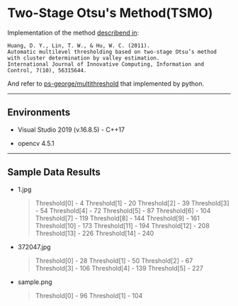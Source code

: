 # Two-Stage Otsu's Method(TSMO)

Implementation of the method [describend in](http://www.ijicic.org/ijicic-10-05033.pdf):

```
Huang, D. Y., Lin, T. W., & Hu, W. C. (2011).
Automatic multilevel thresholding based on two-stage Otsu’s method with cluster determination by valley estimation.
International Journal of Innovative Computing, Information and Control, 7(10), 56315644.
```

And refer to [ps-george/multithreshold](https://github.com/ps-george/multithreshold) that implemented by python.




---

## Environments

- Visual Studio 2019 (v.16.8.5) - C++17

- opencv 4.5.1



---

## Sample Data Results

- 1.jpg

  > Threshold[0] - 4
  > Threshold[1] - 20
  > Threshold[2] - 39
  > Threshold[3] - 54
  > Threshold[4] - 72
  > Threshold[5] - 87
  > Threshold[6] - 104
  > Threshold[7] - 119
  > Threshold[8] - 144
  > Threshold[9] - 161
  > Threshold[10] - 173
  > Threshold[11] - 194
  > Threshold[12] - 208
  > Threshold[13] - 226
  > Threshold[14] - 240

- 372047.jpg

  > Threshold[0] - 28
  > Threshold[1] - 50
  > Threshold[2] - 67
  > Threshold[3] - 106
  > Threshold[4] - 139
  > Threshold[5] - 227

- sample.png

  > Threshold[0] - 96
  > Threshold[1] - 104
